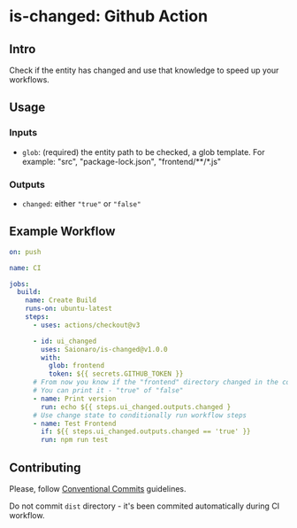# is-changed: Github Action

## Intro

Check if the entity has changed and use that knowledge to speed up your workflows.

## Usage

### Inputs

- `glob`: (required) the entity path to be checked, a glob template. For example: "src", "package-lock.json", "frontend/**/*.js"

### Outputs

- `changed`: either `"true"` or `"false"`

## Example Workflow

```yaml
on: push

name: CI

jobs:
  build:
    name: Create Build
    runs-on: ubuntu-latest
    steps:
      - uses: actions/checkout@v3

      - id: ui_changed
        uses: Saionaro/is-changed@v1.0.0
        with:
          glob: frontend
          token: ${{ secrets.GITHUB_TOKEN }}
      # From now you know if the "frontend" directory changed in the commit
      # You can print it - "true" of "false"
      - name: Print version
        run: echo ${{ steps.ui_changed.outputs.changed }
      # Use change state to conditionally run workflow steps
      - name: Test Frontend
        if: ${{ steps.ui_changed.outputs.changed == 'true' }}
        run: npm run test
```

## Contributing

Please, follow [Conventional Commits](https://www.conventionalcommits.org/) guidelines.

Do not commit `dist` directory - it's been commited automatically during CI workflow.
